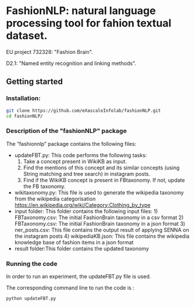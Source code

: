 # FashionNLP: natural language processing tool for fahion textual dataset.

EU project 732328: "Fashion Brain".

D2.1: "Named entity recognition and linking methods".

## Getting started

### Installation:
``` bash 
git clone https://github.com/eXascaleInfolab/fashionNLP.git
cd fashionNLP/
```

### Description of the "fashionNLP" package
The ”fashionnlp” package contains the following files:
- updateFBT.py: This code performs the following tasks:
	1) Take a concept present in WikiKB as input. 
	2) Find the mentions of this concept and its similar concepts (using String matching and tree search) in instagram posts.
	3) Find if the WikiKB concept is present in FBtaxonomy. If not, update the FB taxonomy.
- wikitaxonomy.py: This file is used to generate the wikipedia taxonomy from the wikipedia categorisation https://en.wikipedia.org/wiki/Category:Clothing_by_type
- input folder: This folder contains the following input files:
			1) FBTaxonomy.csv: The initial FashionBrain taxonomy in a csv format
			2) FBTaxonomy.csv: The initial FashionBrain taxonomy in a json format
			3) ner_posts.csv: This file contains the output result of applying SENNA on the instagram posts
			4) wikipediaKB.json: This file contains the wikipedia knowledge base of fashion items in a json format
- result folder:This folder contains the updated taxonomy

 

### Running the code 
In order to run an experiment, the updateFBT.py file is used. 

The corresponding command line to run the code is :
``` bash 
python updateFBT.py
```
